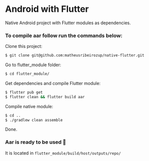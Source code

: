 # Android with Flutter
Native Android project with Flutter modules as dependencies.

### To compile aar follow run the commands below:

Clone this project:
```sh
$ git clone git@github.com:matheusribeirozup/native-flutter.git
```

Go to flutter_module folder:
```sh
$ cd flutter_module/
```

Get dependencies and compile Flutter module:
```sh
$ flutter pub get
$ flutter clean && flutter build aar
```

Compile native module:
```sh
$ cd ..
$ ./gradlew clean assemble
```

Done. 

### Aar is ready to be used 🎉
It is located in ```flutter_module/build/host/outputs/repo/```

